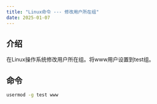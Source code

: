 ```yaml
---
title: "Linux命令 --- 修改用户所在组"
date: 2025-01-07
---
```


## 介绍

在Linux操作系统修改用户所在组。将www用户设置到test组。

## 命令

```bash
usermod -g test www
```
